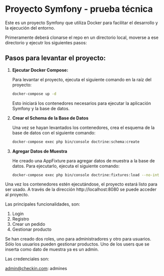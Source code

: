 # Proyecto Symfony - prueba técnica

Este es un proyecto Symfony que utiliza Docker para facilitar el desarrollo y la ejecución del entorno.

Primeramente deberá clonarse el repo en un directorio local, moverse a ese directorio y ejecutr los siguientes pasos:

## Pasos para levantar el proyecto:

1. **Ejecutar Docker Compose:**

   Para levantar el proyecto, ejecuta el siguiente comando en la raíz del proyecto:

   ```bash
   docker-compose up -d
   ```

   Esto iniciará los contenedores necesarios para ejecutar la aplicación Symfony y la base de datos.

2. **Crear el Schema de la Base de Datos**

   Una vez se hayan levantados los contenedores, crea el esquema de la base de datos con el siguiente comando:

   ```bash
   docker-compose exec php bin/console doctrine:schema:create
   ```

3. **Agregar Datos de Muestra**

   He creado una AppFixture para agregar datos de muestra a la base de datos. Para ejecutarlo, ejecuta el siguiente comando:

   ```bash
   docker-compose exec php bin/console doctrine:fixtures:load --no-interaction
   ```

Una vez los contenedores estén ejecutándose, el proyecto estará listo para ser usado. A través de la dirección http://localhost:8080 se puede acceder al proyecto.

Las principales funcionalidades, son:

1. Login
2. Registro
3. Crear un pedido
4. Gestionar producto

Se han creado dos roles, uno para administradores y otro para usuarios. Sólo los usuarios pueden gestionar productos. Uno de los users que se inserta como dato de muestra ya es un admin.

Las credenciales son:

admin@checkin.com: admines
